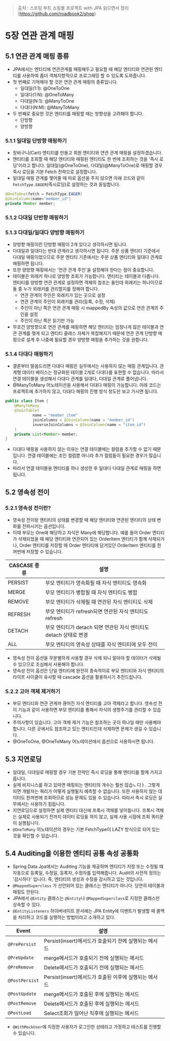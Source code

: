 > 출처 :  스프링 부트 쇼핑몰 프로젝트 with JPA 읽으면서 정리 (https://github.com/roadbook2/shop)

# 5장 연관 관계 매핑
## 5.1 연관 관계 매핑 종류
- JPA에서는 엔티티에 연관관계를 매핑해두고 필요할 때 해당 엔티티와 연관된 엔티티를 사용하여 좀더 객체지향적으로 프로그래밍 할 수 있도록 도와줍니다.
- 첫 번째로 기억해야 할 것은 연관 관계 매핑의 종류입니다.
    * 일대일(1:1): @OneToOne
    * 일대다(1:N): @OneToMany
    * 다대일(N:1): @ManyToOne
    * 다대다(N:M): @ManyToMany
- 두 번째로 중요한 것은 엔티티를 매핑할 때는 방향성을 고려해야 합니다.
  * 단방향
  * 양방향

### 5.1.1 일대일 단방향 매핑하기
- 장바구니(Cart) 엔티티를 만들고 회원 엔티티와 연관 관계 매핑을 설정하겠습니다.
- 엔티티를 조회할 때 해당 엔티티와 매핑된 엔티티도 한 번에 조회하는 것을 '즉시 로딩'이라고 합니다.
일대일(@OneToOne), 다대일(@ManyToOne)로 매핑할 경우 즉시 로딩을 기본 Fetch 전략으로 설정합니다.
- 일대일 매핑 관계를 맺어줄 때 따로 옵션을 주지 않으면 아래 코드와 같이 `FetchType.EAGER`(즉시로딩)로 설정하는 것과 동일합니다.

```java
@OneToOne(fetch = FetchType.EAGER)
@JoinColumn(name="member_id")
private Member member;
```

### 5.1.2 다대일 단반향 매핑하기
### 5.1.3 다대일/일대다 양방향 매핑하기
- 양방향 매핑이란 단방향 매핑이 2개 있다고 생각하시면 됩니다.
- 다대일과 일대다는 반대 관계라고 생각하시면 됩니다. 주문 상품 엔티티 기준에서 다대일 매핑이었으므로 주문 엔티티 기준에서는 주문 상품 엔티티와 일대다 관계로 매핑하면 됩니다.
- 또한 양방향 매핑에서는 '연관 관계 주인'을 설정해야 한다는 점이 중요합니다.
- 테이블은 외래키 하나로 양방향 조회가 가능합니다. 엔티티는 테이블과 다릅니다. 
엔티티를 양방향 연관 관계로 설정하면 객체의 참조는 둘인데 외래키는 하나이므로 둘 중 누가 외래키를 관리할지를 정해야 합니다.
  * 연관 관계의 주인은 외래키가 있는 곳으로 설정
  * 연관 관계의 주인이 외래키를 관리(등록, 수정, 삭제)
  * 주인이 아닌 쪽은 연관 관계 매핑 시 mappedBy 속성의 값으로 연관 관계의 주인을 설정
  * 주인이 아닌 쪽은 읽기만 가능
- 무조건 양방향으로 연관 관계를 매핑하면 해당 엔티티는 엄청나게 많은 테이블과 연관 관계를 맺게 되고 엔티티 클래스 자체가 복잡해지기 때문에 연관 관계 단방향 매핑으로 설계 후
나중에 필요할 경우 양방향 매핑을 추가하는 것을 권합니다.

### 5.1.4 다대다 매핑하기
- 결론부터 말씀드리면 다대다 매핑은 실무에서는 사용하지 않는 매핑 관계입니다. 관계형 데이터 베이스는 정규화된 테이블 2개로 다대다를 표현할 수 없습니다.
따라서 연결 테이블을 생성해서 다대다 관계를 일대다, 다대일 관계로 풀어냅니다.
- @ManyToMany 어노테이션을 사용해서 다대다 매핑이 가능합니다. 아래 코드는 프로젝트에 추가하지 않고, 다대다 매핑의 진행 방식 정도만 보고 가시면 됩니다.

```java
public class Item {
    @ManyToMany
    @JoinTable(
            name = "member_item"
            joinColumns = @JoinColumn(name = "member_id")
            inverseJoinColumns = @JoinColumn(name = "item_id")
    )
    private List<Member> member;
}
```
- 다대다 매핑을 사용하지 않는 이유는 연결 테이블에는 컬럼을 추가할 수 없기 때문입니다. 연결 테이블에는 조인 컬럼뿐 아니라 추가 컬럼들이 필요한 경우가 많습니다.
- 따라서 연결 테이블용 엔티티를 하나 생성한 후 일대다 다대일 관계로 매핑을 하면 됩니다.

## 5.2 영속성 전이
### 5.2.1 영속성 전이란?
- 영속성 전이랑 엔티티의 상태를 변경할 때 해당 엔티티와 연관된 엔티티의 상태 변화를 전파시키는 옵션입니다. 
- 이때 부모는 One에 해당하고 자식은 Many에 해당합니다. 예를 들어 Order 엔티티가 삭제되었을 때 해당 엔티티와 연관되어 있는 OrderItem 엔티티가 함께 삭제되거나, Order 엔티티를 저장할
때 Order 엔티티에 담겨있던 OrderItem 엔티티를 한꺼번에 저장할 수 있습니다.

| CASCASE 종류 | 설명                                          |
|------------|---------------------------------------------|
| PERSIST    | 부모 엔티티가 영속화될 때 자식 엔티티도 영속화                  |
| MERGE      | 부모 엔티티가 병합될 때 자식 엔티티도 병합                    |
| REMOVE     | 부모 엔티티가 삭제될 때 연관된 자식 엔티티도 삭제                |
| REFRESH    | 부모 엔티티가 refresh되면 연관된 자식 엔티티도 refresh       |
| DETACH     | 부모 엔티티가 detach 되면 연관된 자식 엔티티도 detach 상태로 변경 |
| ALL        | 부모 엔티티의 영속성 상태를 자식 엔티티에 모두 전이               |

- 영속성 전이 옵션을 무분별하게 사용할 경우 삭제 되니 말아야 할 데이터가 삭제될 수 있으므로 조심해서 사용해야 합니다.
- 영속성 전이 옵션은 단일 엔티티에 완전히 종속적이로 부모 엔티티와 자식 엔티티의 라이프 사이클이 유사할 때 cascade 옵션을 활용하시기 추천드립니다.

### 5.2.2 고아 객체 제거하기
- 부모 엔티티와 연관 관계까 끊어진 자식 엔티티를 고아 객체라고 합니다. 영속성 전이 기능과 같이 사용하면 부모 엔티티를 통해서 자식의 생명주기를 관리할 수 있습니다.
- 주의사항이 있습니다. 고아 객체 제거 기능은 참조하는 곳이 하나일 때만 사용해야 합니다. 다른 곳에서도 참조하고 있는 엔티티인데 삭제하면 문제가 생길 수 있습니다.
- @OneToOne, @OneToMany 어노테이션에서 옵션으로 사용하시면 됩니다.

## 5.3 지연로딩
- 일대일, 다대일로 매핑할 경우 기본 전략인 즉시 로딩을 통해 엔티티를 함께 가지고 옵니다.
- 실제 비지니스를 하고 있따면 매핑되는 엔티티의 개수는 훨씬 많습ㄴ디ㅏ. 그렇게 되면 개발자는 쿼리가 어떻게 실행될지 예측할 수 없습니다. 또한 사용하지 않는 데이터도 한꺼번에
조회하므로 성능 문제도 있을 수 있습니다. 따라서 즉시 로딩은 실무에서는 사용하기 힘듭니다.
- 지연로딩으로 설정하면 실제 엔티티 대신에 프록시 객체를 넣어둡니다. 프록시 객체는 실제로 사용되기 전까지 데이터 로딩을 하지 않고, 실제 사용 시점에 조회 쿼리문이 실행됩니다.
- `@OneToMany` 어노테이션의 경우는 기본 FetchType이 LAZY 방식으로 되어 있는 것을 확인할 수 있습니다.

## 5.4 Auditing을 이용한 엔티티 공통 속성 공통화
- Spring Data Jpa에서는 Auditing 기능을 제공하며 엔티티가 저장 또는 수정될 때 자동으로 등록일, 수정일, 등록자, 수정자를 입력해줍니다. Audit의 사전적 정의는 '감시하다' 입니다.
즉, 엔티티의 생성과 수정을 감시하고 있는 것입니다.
- `@MappedSuperclass` 가 선언되어  있는 클래스는 엔티티가 아니다. 당연히 테이블과 매핑도 안된다.
- JPA에서 `@Entity` 클래스는 `@Entity`나 `@MappedSuperclass`로 지정한 클래스만 상속할 수 있다.
- `@EntityListeners` 하이버네이트 문서에는 JPA Entity에 이벤트가 발생할 때 콜백을 처리하고 코드를 실행하는 방법이라고 소개하고 있다.

| Event          | 설명                                   |
|----------------|--------------------------------------|
| `@PrePersist`  | Persist(insert)메서드가 호출되기 전에 실행되는 메서드 |
| `@PreUpdate`   | merge메서드가 호출되기 전에 실행되는 메서드           |
| `@PreRemove`   | Delete메서드가 호출되기 전에 실행되는 메서드          |
| `@PostPersist` | Persist(insert)메서드가 호출된 이후에 실행되는 메서드 |
| `@PostUpdate`  | merge메서드가 호출된 후에 실행되는 메서드            |
| `@PostRemove`  | Delete메서드가 호출된 후에 실행되는 메서드           |
| `@PostLoad`    | Select조회가 일어난 직후에 실행되는 메서드           |

- `@WithMockUser`에 지정한 사용자가 로그인한 상태라고 가정하고 테스트를 진행할 수 있습니다.